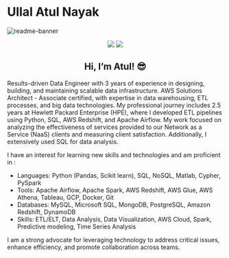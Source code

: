 # Ullal Atul Nayak

![readme-banner](https://user-images.githubusercontent.com/125909401/225775247-108394f3-4e22-4cad-a713-687754460d15.jpg)


<div align="center">
<a href="https://www.linkedin.com/in/ullal-atul-nayak/"><img src="https://img.shields.io/badge/LinkedIn-d3f6e9?style=for-the-badge&labelColor=555555&logo=linkedin&logoColor=white" /></a>
<!-- <a href="https://sites.google.com/view/ullalatulnayak/"><img src="https://img.shields.io/badge/website-d3f6e9?style=for-the-badge&labelColor=555555&logo=About.me&logoColor=white" /></a> -->
<a href="mailto:atulnayakwork@gmail.com"><img src="https://img.shields.io/badge/Gmail-d3f6e9?style=for-the-badge&labelColor=555555&logo=gmail&logoColor=white" /></a>
<h2>Hi, I’m Atul! 😎 </h2>
</div>

Results-driven Data Engineer with 3 years of experience in designing, building, and maintaining scalable data infrastructure. AWS Solutions Architect - Associate certified, with expertise in data warehousing, ETL processes, and big data technologies. My professional journey includes 2.5 years at Hewlett Packard Enterprise (HPE), where I developed ETL pipelines using Python, SQL, AWS Redshift, and Apache Airflow. My work focused on analyzing the effectiveness of services provided to our Network as a Service (NaaS) clients and measuring client satisfaction. Additionally, I extensively used SQL for data analysis.

I have an interest for learning new skills and technologies and am proficient in :

-  Languages: Python (Pandas, Scikit learn), SQL, NoSQL, Matlab, Cypher, PySpark
-  Tools: Apache Airflow, Apache Spark, AWS Redshift, AWS Glue, AWS Athena, Tableau, GCP,  Docker, Git
-  Databases: MySQL, Microsoft SQL, MongoDB, PostgreSQL, Amazon Redshift, DynamoDB
-  Skills: ETL/ELT, Data Analysis, Data Visualization, AWS Cloud, Spark, Predictive modeling, Time Series Analysis

I am a strong advocate for leveraging technology to address critical issues, enhance efficiency, and promote collaboration across teams.




